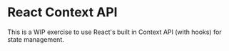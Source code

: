 # React Context API

This is a WIP exercise to use React's built in Context API (with hooks) for state management.
